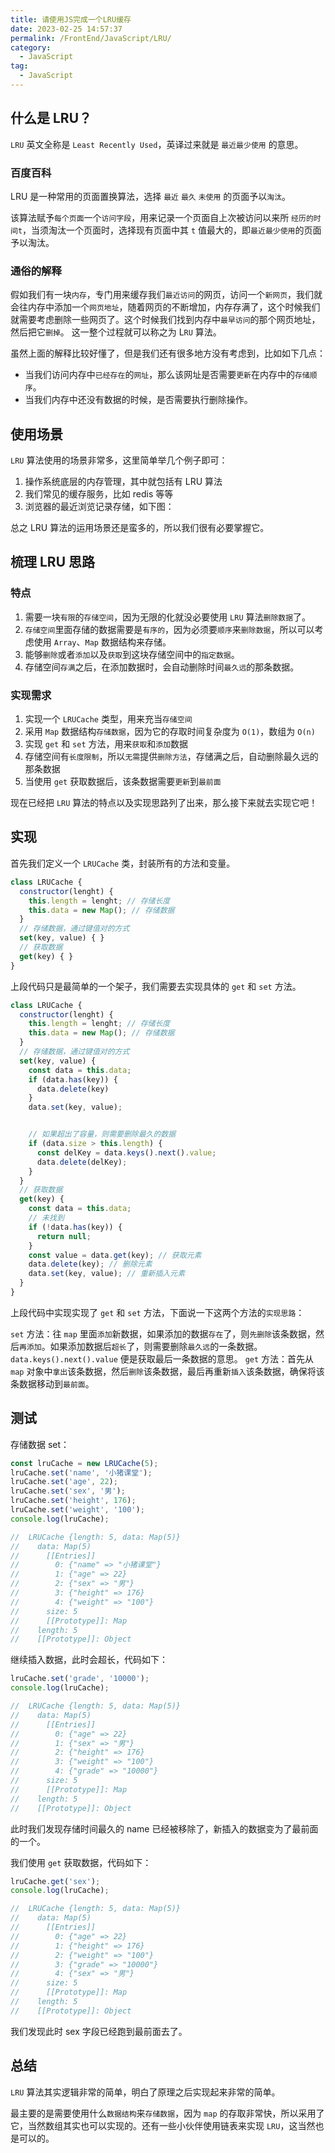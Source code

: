 ```yaml
---
title: 请使用JS完成一个LRU缓存
date: 2023-02-25 14:57:37
permalink: /FrontEnd/JavaScript/LRU/
category:
  - JavaScript
tag:
  - JavaScript
---
```


## 什么是 LRU？

`LRU` 英文全称是 `Least Recently Used`，英译过来就是 `最近最少使用` 的意思。 

### 百度百科


LRU 是一种常用的页面置换算法，选择 `最近` `最久` `未使用` 的页面予以`淘汰`。

该算法赋予`每个页面`一个`访问字段`，用来记录一个页面自上次被访问以来所 `经历的时间t`，当须淘汰一个页面时，选择现有页面中其 `t` 值最大的，即`最近最少使用`的页面予以淘汰。

### 通俗的解释

假如我们有一块`内存`，专门用来缓存我们`最近访问`的网页，访问一个`新网页`，我们就会往内存中添加一个`网页地址`，随着网页的不断增加，内存存满了，这个时候我们就需要考虑删除一些网页了。这个时候我们找到内存中`最早访问`的那个网页地址，然后把它`删掉`。
这一整个过程就可以称之为 L`RU` 算法。

虽然上面的解释比较好懂了，但是我们还有很多地方没有考虑到，比如如下几点：

- 当我们访问内存中`已经存在`的`网址`，那么该网址是否需要`更新`在内存中的`存储顺序`。
- 当我们内存中还没有数据的时候，是否需要执行删除操作。


## 使用场景

`LRU` 算法使用的场景非常多，这里简单举几个例子即可：

1. 操作系统底层的内存管理，其中就包括有 LRU 算法
2. 我们常见的缓存服务，比如 redis 等等
3. 浏览器的最近浏览记录存储，如下图：

总之 LRU 算法的运用场景还是蛮多的，所以我们很有必要掌握它。

## 梳理 LRU 思路

### 特点

1. 需要一块`有限`的`存储空间`，因为无限的化就没必要使用 `LRU` 算法`删除数据`了。
2. `存储空间`里面存储的数据需要是`有序的`，因为必须要`顺序`来`删除数据`，所以可以考虑使用 `Array`、`Map` 数据结构来存储。
3. 能够`删除`或者`添加`以及`获取`到这块存储空间中的`指定数据`。
4. 存储空间`存满`之后，在添加数据时，会自动删除时间`最久远`的那条数据。

### 实现需求

1. 实现一个 `LRUCache` 类型，用来充当`存储空间`
2. 采用 `Map` 数据结构`存储数据`，因为它的存取时间复杂度为 `O(1)`，数组为 `O(n)`
3. 实现 `get` 和 `set` 方法，用来`获取`和`添加`数据
4. 存储空间有`长度限制`，所以`无需`提供`删除方法`，存储满之后，自动删除最久远的那条数据
5. 当使用 `get` 获取数据后，该条数据需要`更新`到`最前面`

现在已经把 `LRU` 算法的特点以及实现思路列了出来，那么接下来就去实现它吧！

## 实现

首先我们定义一个 `LRUCache` 类，封装所有的方法和变量。

```javascript
class LRUCache {
  constructor(lenght) {
    this.length = lenght; // 存储长度
    this.data = new Map(); // 存储数据
  }
  // 存储数据，通过键值对的方式
  set(key, value) { }
  // 获取数据
  get(key) { }
}
```

上段代码只是最简单的一个架子，我们需要去实现具体的 `get` 和 `set` 方法。

```javascript
class LRUCache {
  constructor(lenght) {
    this.length = lenght; // 存储长度
    this.data = new Map(); // 存储数据
  }
  // 存储数据，通过键值对的方式
  set(key, value) {
    const data = this.data;
    if (data.has(key)) {
      data.delete(key)
    }
    data.set(key, value);


    // 如果超出了容量，则需要删除最久的数据
    if (data.size > this.length) {
      const delKey = data.keys().next().value;
      data.delete(delKey);
    }
  }
  // 获取数据
  get(key) {
    const data = this.data;
    // 未找到
    if (!data.has(key)) {
      return null;
    }
    const value = data.get(key); // 获取元素
    data.delete(key); // 删除元素
    data.set(key, value); // 重新插入元素
  }
}
```

上段代码中实现实现了 `get` 和 `set` 方法，下面说一下这两个方法的`实现思路`：

`set` 方法：往 `map` 里面`添加`新数据，如果添加的数据`存在`了，则`先删除`该条数据，然后`再添加`。如果添加数据后`超长`了，则需要删除`最久远`的一条数据。`data.keys().next().value` 便是获取最后一条数据的意思。
`get` 方法：首先从 `map` 对象中`拿出`该条数据，然后`删除`该条数据，最后再重新`插入`该条数据，确保将该条数据移动到`最前面`。

## 测试

存储数据 set：

```javascript
const lruCache = new LRUCache(5);
lruCache.set('name', '小猪课堂');
lruCache.set('age', 22);
lruCache.set('sex', '男');
lruCache.set('height', 176);
lruCache.set('weight', '100');
console.log(lruCache);

//  LRUCache {length: 5, data: Map(5)}
//    data: Map(5)
//      [[Entries]]
//        0: {"name" => "小猪课堂"}
//        1: {"age" => 22}
//        2: {"sex" => "男"}
//        3: {"height" => 176}
//        4: {"weight" => "100"}
//      size: 5
//      [[Prototype]]: Map
//    length: 5
//    [[Prototype]]: Object
```

继续插入数据，此时会超长，代码如下：

```javascript
lruCache.set('grade', '10000');
console.log(lruCache);

//  LRUCache {length: 5, data: Map(5)}
//    data: Map(5)
//      [[Entries]]
//        0: {"age" => 22}
//        1: {"sex" => "男"}
//        2: {"height" => 176}
//        3: {"weight" => "100"}
//        4: {"grade" => "10000"}
//      size: 5
//      [[Prototype]]: Map
//    length: 5
//    [[Prototype]]: Object
```

此时我们发现存储时间最久的 name 已经被移除了，新插入的数据变为了最前面的一个。

我们使用 `get` 获取数据，代码如下：

```javascript
lruCache.get('sex');
console.log(lruCache);

//  LRUCache {length: 5, data: Map(5)}
//    data: Map(5)
//      [[Entries]]
//        0: {"age" => 22}
//        1: {"height" => 176}
//        2: {"weight" => "100"}
//        3: {"grade" => "10000"}
//        4: {"sex" => "男"}
//      size: 5
//      [[Prototype]]: Map
//    length: 5
//    [[Prototype]]: Object
```

我们发现此时 sex 字段已经跑到最前面去了。

## 总结

`LRU` 算法其实逻辑非常的简单，明白了原理之后实现起来非常的简单。

最主要的是需要使用什么`数据结构`来`存储数据`，因为 `map` 的存取非常快，所以采用了它，当然数组其实也可以实现的。还有一些小伙伴使用链表来实现 `LRU`，这当然也是可以的。
